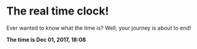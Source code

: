 # The real time clock!

Ever wanted to know what the time is? Well, your journey is about to end!

**The time is Dec 01, 2017, 18:08**